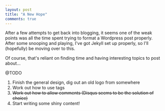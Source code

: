 ```yaml
---
layout: post
title: "A New Hope"
comments: true
---
```


After a few attempts to get back into blogging, it seems one of the weak points was all the time spent trying to format a Wordpress post properly. After some snooping and playing, I've got Jekyll set up properly, so I'll (hopefully) be moving over to this.

Of course, that's reliant on finding time and having interesting topics to post about...

@TODO

1. Finish the general design, dig out an old logo from somewhere
2. Work out how to use tags
3. <del>Work out how to allow comments (Disqus seems to be the solution of choice)</del>
4. Start writing some shiny content!

